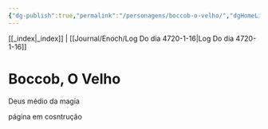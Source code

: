 ```yaml
---
{"dg-publish":true,"permalink":"/personagens/boccob-o-velho/","dgHomeLink":true,"dgPassFrontmatter":false}
---
```


[[_index|_index]] | [[Journal/Enoch/Log Do dia 4720-1-16|Log Do dia 4720-1-16]] 

# Boccob, O Velho
Deus médio da magia

página em cosntrução

